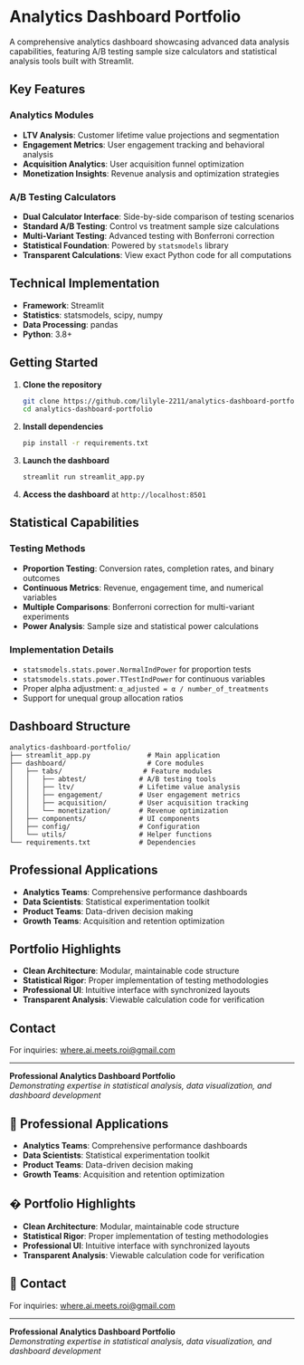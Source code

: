 # Analytics Dashboard Portfolio

A comprehensive analytics dashboard showcasing advanced data analysis capabilities, featuring A/B testing sample size calculators and statistical analysis tools built with Streamlit.

## Key Features

### Analytics Modules
- **LTV Analysis**: Customer lifetime value projections and segmentation
- **Engagement Metrics**: User engagement tracking and behavioral analysis
- **Acquisition Analytics**: User acquisition funnel optimization
- **Monetization Insights**: Revenue analysis and optimization strategies

### A/B Testing Calculators
- **Dual Calculator Interface**: Side-by-side comparison of testing scenarios
- **Standard A/B Testing**: Control vs treatment sample size calculations
- **Multi-Variant Testing**: Advanced testing with Bonferroni correction
- **Statistical Foundation**: Powered by `statsmodels` library
- **Transparent Calculations**: View exact Python code for all computations

## Technical Implementation

- **Framework**: Streamlit
- **Statistics**: statsmodels, scipy, numpy
- **Data Processing**: pandas
- **Python**: 3.8+

## Getting Started

1. **Clone the repository**
   ```bash
   git clone https://github.com/lilyle-2211/analytics-dashboard-portfolio.git
   cd analytics-dashboard-portfolio
   ```

2. **Install dependencies**
   ```bash
   pip install -r requirements.txt
   ```

3. **Launch the dashboard**
   ```bash
   streamlit run streamlit_app.py
   ```

4. **Access the dashboard** at `http://localhost:8501`

## Statistical Capabilities

### Testing Methods
- **Proportion Testing**: Conversion rates, completion rates, and binary outcomes
- **Continuous Metrics**: Revenue, engagement time, and numerical variables
- **Multiple Comparisons**: Bonferroni correction for multi-variant experiments
- **Power Analysis**: Sample size and statistical power calculations

### Implementation Details
- `statsmodels.stats.power.NormalIndPower` for proportion tests
- `statsmodels.stats.power.TTestIndPower` for continuous variables
- Proper alpha adjustment: `α_adjusted = α / number_of_treatments`
- Support for unequal group allocation ratios

## Dashboard Structure

```
analytics-dashboard-portfolio/
├── streamlit_app.py              # Main application
├── dashboard/                    # Core modules
│   ├── tabs/                    # Feature modules
│   │   ├── abtest/             # A/B testing tools
│   │   ├── ltv/                # Lifetime value analysis
│   │   ├── engagement/         # User engagement metrics
│   │   ├── acquisition/        # User acquisition tracking
│   │   └── monetization/       # Revenue optimization
│   ├── components/             # UI components
│   ├── config/                 # Configuration
│   └── utils/                  # Helper functions
└── requirements.txt            # Dependencies
```

## Professional Applications

- **Analytics Teams**: Comprehensive performance dashboards
- **Data Scientists**: Statistical experimentation toolkit
- **Product Teams**: Data-driven decision making
- **Growth Teams**: Acquisition and retention optimization

## Portfolio Highlights

- **Clean Architecture**: Modular, maintainable code structure
- **Statistical Rigor**: Proper implementation of testing methodologies
- **Professional UI**: Intuitive interface with synchronized layouts
- **Transparent Analysis**: Viewable calculation code for verification

## Contact

For inquiries: where.ai.meets.roi@gmail.com

---

**Professional Analytics Dashboard Portfolio**  
*Demonstrating expertise in statistical analysis, data visualization, and dashboard development*

## 🎯 Professional Applications

- **Analytics Teams**: Comprehensive performance dashboards
- **Data Scientists**: Statistical experimentation toolkit
- **Product Teams**: Data-driven decision making
- **Growth Teams**: Acquisition and retention optimization

## � Portfolio Highlights

- **Clean Architecture**: Modular, maintainable code structure
- **Statistical Rigor**: Proper implementation of testing methodologies
- **Professional UI**: Intuitive interface with synchronized layouts
- **Transparent Analysis**: Viewable calculation code for verification

## 📧 Contact

For inquiries: where.ai.meets.roi@gmail.com

---

**Professional Analytics Dashboard Portfolio**  
*Demonstrating expertise in statistical analysis, data visualization, and dashboard development*
